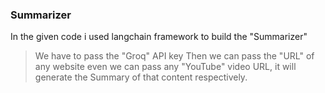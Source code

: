 ### Summarizer ###

In the given code i used langchain framework to build the "Summarizer"

> We have to pass the "Groq" API key
> Then we can pass the "URL" of any website even we can pass any "YouTube" video URL, it will generate the Summary of that content respectively.
